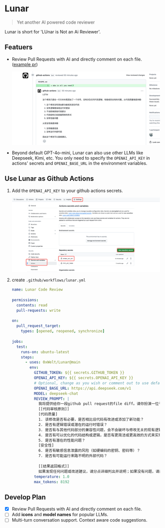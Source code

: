 # Lunar

> Yet another AI powered code reviewer

Lunar is short for 'LUnar is Not an Ai Reviewer'.

## Featuers

- Review Pull Requests with AI and directly comment on each file.
  ([example pr](https://github.com/0xWelt/test-action/pull/2))

  ![review](./docs/review.png)

- Beyond default GPT-4o-mini, Lunar can also use other LLMs like Deepseek, Kimi,
  etc. You only need to specify the `OPENAI_API_KEY` in actions' secrets and
  `OPENAI_BASE_URL` in the environment variables.

## Use Lunar as Github Actions

1.  Add the `OPENAI_API_KEY` to your github actions secrets.

    ![actions_secrets](./docs/actions_secrets.png)

2.  create `.github/workflows/lunar.yml`

    ```yaml
    name: Lunar Code Review

    permissions:
      contents: read
      pull-requests: write

    on:
      pull_request_target:
        types: [opened, reopened, synchronize]

    jobs:
      test:
        runs-on: ubuntu-latest
        steps:
          - uses: 0xWelt/Lunar@main
            env:
              GITHUB_TOKEN: ${{ secrets.GITHUB_TOKEN }}
              OPENAI_API_KEY: ${{ secrets.OPENAI_API_KEY }}
              # Optional, change as you wish or comment out to use default
              OPENAI_BASE_URL: https://api.deepseek.com/v1
              MODEL: deepseek-chat
              REVIEW_PROMPT: |
                我将提供给你一段github pull request的file diff。请你扮演一位专业的开源社区开发者，帮我进行code review。
                [[代码审核原则]]
                [代码质量]
                1. 该修改是否有必要，是否相比旧代码有改进或添加了新功能？
                2. 是否有逻辑错误或潜在的运行时错误？
                3. 是否有与其他代码部分的兼容性问题，会不会破坏与修改无关的现有逻辑？
                4. 是否有可以优化的代码结构或逻辑，是否有更简洁或更高效的方式来实现相同功能？
                5. 是否有潜在的性能问题？
                [安全性]
                6. 是否有敏感信息泄露的风险（如硬编码的密钥、密码等）？
                7. 是否有可能运行来路不明的外部代码？

                [[结果返回格式]]
                如果发现任何问题或改进建议，请分点详细列出并说明；如果没有问题，请直接输出“LGTM”四个字母表示通过，不用再输出任何其他解释。
              temperature: 1.0
              max_tokens: 8192
    ```

## Develop Plan

- [x] Review Pull Requests with AI and directly comment on each file.
- [ ] Add **icons** and **model names** for popular LLMs.
- [ ] Multi-turn conversation support. Context aware code suggestions.
